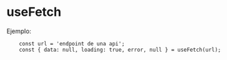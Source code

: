 # useFetch

Ejemplo:
```
    const url = 'endpoint de una api';
    const { data: null, loading: true, error, null } = useFetch(url);
```